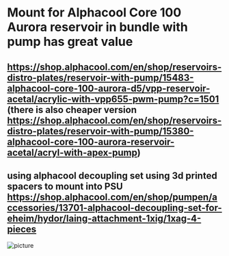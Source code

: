 # Mount for Alphacool Core 100 Aurora reservoir in bundle with pump has great value 

## https://shop.alphacool.com/en/shop/reservoirs-distro-plates/reservoir-with-pump/15483-alphacool-core-100-aurora-d5/vpp-reservoir-acetal/acrylic-with-vpp655-pwm-pump?c=1501 (there is also cheaper version https://shop.alphacool.com/en/shop/reservoirs-distro-plates/reservoir-with-pump/15380-alphacool-core-100-aurora-reservoir-acetal/acryl-with-apex-pump)

## using alphacool decoupling set using 3d printed spacers to mount into PSU https://shop.alphacool.com/en/shop/pumpen/accessories/13701-alphacool-decoupling-set-for-eheim/hydor/laing-attachment-1xig/1xag-4-pieces


![picture](https://github.com/lukascechovic/watercooling/blob/main/pictures/pump_mount_detail.jpg)

